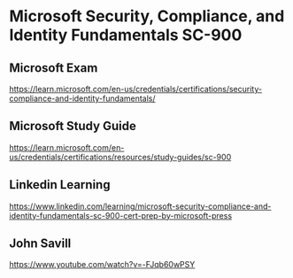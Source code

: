 # Microsoft Security, Compliance, and Identity Fundamentals SC-900

## Microsoft Exam
https://learn.microsoft.com/en-us/credentials/certifications/security-compliance-and-identity-fundamentals/

## Microsoft Study Guide
https://learn.microsoft.com/en-us/credentials/certifications/resources/study-guides/sc-900

## Linkedin Learning
https://www.linkedin.com/learning/microsoft-security-compliance-and-identity-fundamentals-sc-900-cert-prep-by-microsoft-press

## John Savill
https://www.youtube.com/watch?v=-FJqb60wPSY
